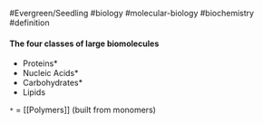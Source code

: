 #Evergreen/Seedling  #biology #molecular-biology #biochemistry #definition 

#### The four classes of large biomolecules
- Proteins*
- Nucleic Acids*
- Carbohydrates*
- Lipids

`*` = [[Polymers]] (built from monomers)